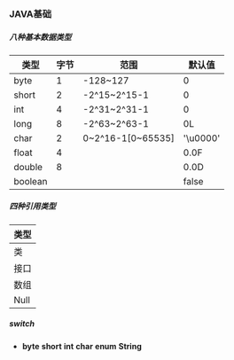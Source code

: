 ### JAVA基础

##### 八种基本数据类型

| 类型    | 字节 | 范围              | 默认值   |
| ------- | ---- | ----------------- | -------- |
| byte    | 1    | -128~127          | 0        |
| short   | 2    | -2^15~2^15-1      | 0        |
| int     | 4    | -2^31~2^31-1      | 0        |
| long    | 8    | -2^63~2^63-1      | 0L       |
| char    | 2    | 0~2^16-1[0~65535] | '\u0000' |
| float   | 4    |                   | 0.0F     |
| double  | 8    |                   | 0.0D     |
| boolean |      |                   | false    |

##### 四种引用类型

| 类型 |
| ---- |
| 类   |
| 接口 |
| 数组 |
| Null |

##### switch

- **byte** **short** **int** **char** **enum** **String**

